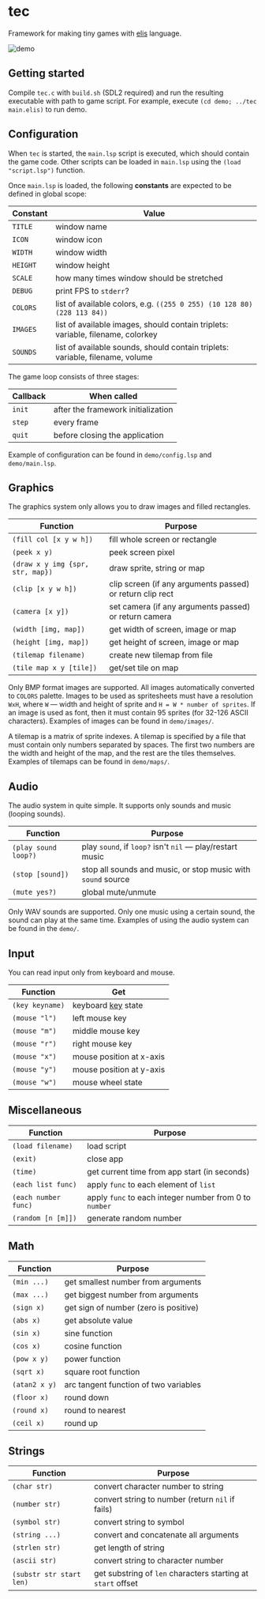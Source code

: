 tec
===

Framework for making tiny games with [elis](https://github.com/ooichu/elis) language.

![demo](https://github.com/ooichu/tec/assets/50176726/fa28258b-6c1b-4ce1-ac12-a8c7d6669433)

Getting started
---------------

Compile `tec.c` with `build.sh` (SDL2 required) and run the resulting executable with path to game
script. For example, execute `(cd demo; ../tec main.elis)` to run demo.

Configuration
-------------

When `tec` is started, the `main.lsp` script is executed, which should contain the game code. Other
scripts can be loaded in `main.lsp` using the `(load "script.lsp")` function.

Once `main.lsp` is loaded, the following **constants** are expected to be defined in global scope:

| Constant |                                      Value                                      |
|----------|---------------------------------------------------------------------------------|
| `TITLE`  | window name                                                                     |
| `ICON`   | window icon                                                                     |
| `WIDTH`  | window width                                                                    |
| `HEIGHT` | window height                                                                   |
| `SCALE`  | how many times window should be stretched                                       |
| `DEBUG`  | print FPS to `stderr`?                                                          |
| `COLORS` | list of available colors, e.g. `((255 0 255) (10 128 80) (228 113 84))`         |
| `IMAGES` | list of available images, should contain triplets: variable, filename, colorkey |
| `SOUNDS` | list of available sounds, should contain triplets: variable, filename, volume   |

The game loop consists of three stages:

| Callback |            When called             |
|----------|------------------------------------|
| `init`   | after the framework initialization |
| `step`   | every frame                        |
| `quit`   | before closing the application     |

Example of configuration can be found in `demo/config.lsp` and `demo/main.lsp`.

Graphics
--------

The graphics system only allows you to draw images and filled rectangles.

|             Function             |                          Purpose                          |
|----------------------------------|-----------------------------------------------------------|
| `(fill col [x y w h])`           | fill whole screen or rectangle                            |
| `(peek x y)`                     | peek screen pixel                                         |
| `(draw x y img {spr, str, map})` | draw sprite, string or map                                |
| `(clip [x y w h])`               | clip screen (if any arguments passed) or return clip rect |
| `(camera [x y])`                 | set camera (if any arguments passed) or return camera     |
| `(width [img, map])`             | get width of screen, image or map                         |
| `(height [img, map])`            | get height of screen, image or map                        |
| `(tilemap filename)`             | create new tilemap from file                              |
| `(tile map x y [tile])`          | get/set tile on map                                       |

Only BMP format images are supported. All images automatically converted to `COLORS` palette.
Images to be used as spritesheets must have a resolution `WxH`, where `W` — width and height of
sprite and `H = W * number of sprites`. If an image is used as font, then it must contain 95
sprites (for 32-126 ASCII characters). Examples of images can be found in `demo/images/`.

A tilemap is a matrix of sprite indexes. A tilemap is specified by a file that must contain only
numbers separated by spaces. The first two numbers are the width and height of the map, and the
rest are the tiles themselves. Examples of tilemaps can be found in `demo/maps/`.

Audio
-----

The audio system in quite simple. It supports only sounds and music (looping sounds).

|       Function       |                           Purpose                            |
|----------------------|--------------------------------------------------------------|
| `(play sound loop?)` | play `sound`, if `loop?` isn't `nil` — play/restart music    |
| `(stop [sound])`     | stop all sounds and music, or stop music with `sound` source |
| `(mute yes?)`        | global mute/unmute                                           |

Only WAV sounds are supported. Only one music using a certain sound, the sound can play at the same
time.  Examples of using the audio system can be found in the `demo/`.

Input
-----

You can read input only from keyboard and mouse.

|    Function     |                               Get                               |
|-----------------|-----------------------------------------------------------------|
| `(key keyname)` | keyboard [key](https://wiki.libsdl.org/SDL2/SDL_Scancode) state |
| `(mouse "l")`   | left mouse key                                                  |
| `(mouse "m")`   | middle mouse key                                                |
| `(mouse "r")`   | right mouse key                                                 |
| `(mouse "x")`   | mouse position at x-axis                                        |
| `(mouse "y")`   | mouse position at y-axis                                        |
| `(mouse "w")`   | mouse wheel state                                               |

Miscellaneous
-------------

|       Function       |                        Purpose                         |
|----------------------|--------------------------------------------------------|
| `(load filename)`    | load script                                            |
| `(exit)`             | close app                                              |
| `(time)`             | get current time from app start (in seconds)           |
| `(each list func)`   | apply `func` to each element of `list`                 |
| `(each number func)` | apply `func` to each integer number from 0 to `number` |
| `(random [n [m]])`   | generate random number                                 |

Math
----

|   Function    |                Purpose                |
|---------------|---------------------------------------|
| `(min ...)`   | get smallest number from arguments    |
| `(max ...)`   | get biggest number from arguments     |
| `(sign x)`    | get sign of number (zero is positive) |
| `(abs x)`     | get absolute value                    |
| `(sin x)`     | sine function                         |
| `(cos x)`     | cosine function                       |
| `(pow x y)`   | power function                        |
| `(sqrt x)`    | square root function                  |
| `(atan2 x y)` | arc tangent function of two variables |
| `(floor x)`   | round down                            |
| `(round x)`   | round to nearest                      |
| `(ceil x)`    | round up                              |

Strings
-------

|         Function         |                           Purpose                            |
|--------------------------|--------------------------------------------------------------|
| `(char str)`             | convert character number to string                           |
| `(number str)`           | convert string to number (return `nil` if fails)             |
| `(symbol str)`           | convert string to symbol                                     |
| `(string ...)`           | convert and concatenate all arguments                        |
| `(strlen str)`           | get length of string                                         |
| `(ascii str)`            | convert string to character number                           |
| `(substr str start len)` | get substring of `len` characters starting at `start` offset |
